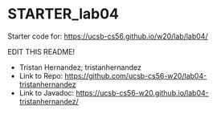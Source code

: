 # STARTER_lab04

Starter code for: <https://ucsb-cs56.github.io/w20/lab/lab04/>

EDIT THIS README!
* Tristan Hernandez; tristanhernandez
* Link to Repo: <https://github.com/ucsb-cs56-w20/lab04-tristanhernandez>
* Link to Javadoc: <https://ucsb-cs56-w20.github.io/lab04-tristanhernandez/>

